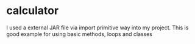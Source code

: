 # calculator
I used a external JAR file via import primitive way into my project. 
This is good example for using basic methods, loops and classes
